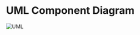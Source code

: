 # UML Component Diagram

![UML](https://user-images.githubusercontent.com/82918682/144724299-a18e54ee-db65-4c2a-a248-58ad13019e7d.png)
